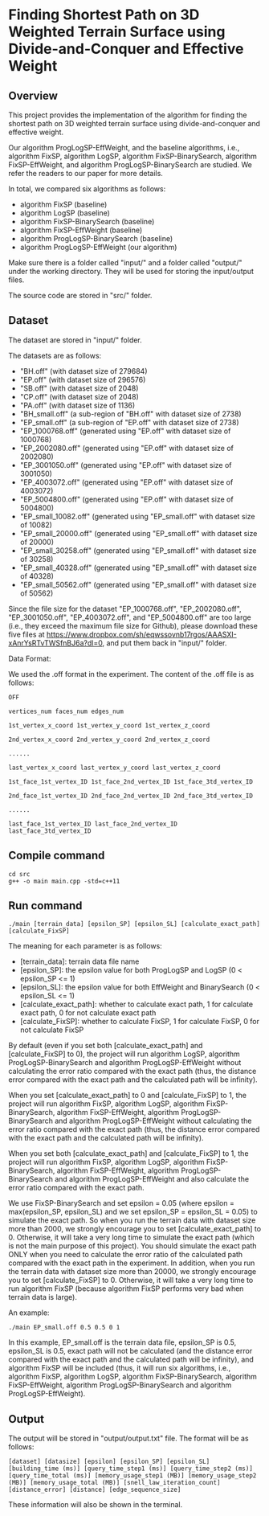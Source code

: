 # Finding Shortest Path on 3D Weighted Terrain Surface using Divide-and-Conquer and Effective Weight

## Overview

This project provides the implementation of the algorithm for finding the shortest path on 3D weighted terrain surface using divide-and-conquer and effective weight.

Our algorithm ProgLogSP-EffWeight, and the baseline algorithms, i.e., algorithm FixSP, algorithm LogSP, algorithm FixSP-BinarySearch, algorithm FixSP-EffWeight, and algorithm ProgLogSP-BinarySearch are studied. We refer the readers to our paper for more details.

In total, we compared six algorithms as follows:

- algorithm FixSP (baseline)
- algorithm LogSP (baseline)
- algorithm FixSP-BinarySearch (baseline)
- algorithm FixSP-EffWeight (baseline)
- algorithm ProgLogSP-BinarySearch (baseline)
- algorithm ProgLogSP-EffWeight (our algorithm)

Make sure there is a folder called "input/" and a folder called "output/" under the working directory. They will be used for storing the input/output files.

The source code are stored in "src/" folder.

## Dataset

The dataset are stored in "input/" folder.

The datasets are as follows:

- "BH.off" (with dataset size of 279684)
- "EP.off" (with dataset size of 296576)
- "SB.off" (with dataset size of 2048)
- "CP.off" (with dataset size of 2048)
- "PA.off" (with dataset size of 1136)
- "BH_small.off" (a sub-region of "BH.off" with dataset size of 2738)
- "EP_small.off" (a sub-region of "EP.off" with dataset size of 2738)
- "EP_1000768.off" (generated using "EP.off" with dataset size of 1000768)
- "EP_2002080.off" (generated using "EP.off" with dataset size of 2002080)
- "EP_3001050.off" (generated using "EP.off" with dataset size of 3001050)
- "EP_4003072.off" (generated using "EP.off" with dataset size of 4003072)
- "EP_5004800.off" (generated using "EP.off" with dataset size of 5004800)
- "EP_small_10082.off" (generated using "EP_small.off" with dataset size of 10082)
- "EP_small_20000.off" (generated using "EP_small.off" with dataset size of 20000)
- "EP_small_30258.off" (generated using "EP_small.off" with dataset size of 30258)
- "EP_small_40328.off" (generated using "EP_small.off" with dataset size of 40328)
- "EP_small_50562.off" (generated using "EP_small.off" with dataset size of 50562)

Since the file size for the dataset "EP_1000768.off", "EP_2002080.off", "EP_3001050.off", "EP_4003072.off", and "EP_5004800.off" are too large (i.e., they exceed the maximum file size for Github), please download these five files at https://www.dropbox.com/sh/eqwssovnb17rgos/AAASXI-xAnrYsRTvTWSfnBJ6a?dl=0, and put them back in "input/" folder.

Data Format:

We used the .off format in the experiment. The content of the .off file is as follows:

```
OFF

vertices_num faces_num edges_num

1st_vertex_x_coord 1st_vertex_y_coord 1st_vertex_z_coord

2nd_vertex_x_coord 2nd_vertex_y_coord 2nd_vertex_z_coord

......

last_vertex_x_coord last_vertex_y_coord last_vertex_z_coord

1st_face_1st_vertex_ID 1st_face_2nd_vertex_ID 1st_face_3td_vertex_ID

2nd_face_1st_vertex_ID 2nd_face_2nd_vertex_ID 2nd_face_3td_vertex_ID

......

last_face_1st_vertex_ID last_face_2nd_vertex_ID last_face_3td_vertex_ID
```

## Compile command

```
cd src
g++ -o main main.cpp -std=c++11
```

## Run command

```
./main [terrain_data] [epsilon_SP] [epsilon_SL] [calculate_exact_path] [calculate_FixSP]
```

The meaning for each parameter is as follows:

- [terrain_data]: terrain data file name
- [epsilon_SP]: the epsilon value for both ProgLogSP and LogSP (0 < epsilon_SP <= 1)
- [epsilon_SL]: the epsilon value for both EffWeight and BinarySearch (0 < epsilon_SL <= 1)
- [calculate_exact_path]: whether to calculate exact path, 1 for calculate exact path, 0 for not calculate exact path
- [calculate_FixSP]: whether to calculate FixSP, 1 for calculate FixSP, 0 for not calculate FixSP

By default (even if you set both [calculate_exact_path] and [calculate_FixSP] to 0), the project will run algorithm LogSP, algorithm ProgLogSP-BinarySearch and algorithm ProgLogSP-EffWeight without calculating the error ratio compared with the exact path (thus, the distance error compared with the exact path and the calculated path will be infinity).

When you set [calculate_exact_path] to 0 and [calculate_FixSP] to 1, the project will run algorithm FixSP, algorithm LogSP, algorithm FixSP-BinarySearch, algorithm FixSP-EffWeight, algorithm ProgLogSP-BinarySearch and algorithm ProgLogSP-EffWeight without calculating the error ratio compared with the exact path (thus, the distance error compared with the exact path and the calculated path will be infinity).

When you set both [calculate_exact_path] and [calculate_FixSP] to 1, the project will run algorithm FixSP, algorithm LogSP, algorithm FixSP-BinarySearch, algorithm FixSP-EffWeight, algorithm ProgLogSP-BinarySearch and algorithm ProgLogSP-EffWeight and also calculate the error ratio compared with the exact path.

We use FixSP-BinarySearch and set epsilon = 0.05 (where epsilon = max(epsilon_SP, epsilon_SL) and we set epsilon_SP = epsilon_SL = 0.05) to simulate the exact path. So when you run the terrain data with dataset size more than 2000, we strongly encourage you to set [calculate_exact_path] to 0. Otherwise, it will take a very long time to simulate the exact path (which is not the main purpose of this project). You should simulate the exact path ONLY when you need to calculate the error ratio of the calculated path compared with the exact path in the experiment. In addition, when you run the terrain data with dataset size more than 20000, we strongly encourage you to set [calculate_FixSP] to 0. Otherwise, it will take a very long time to run algorithm FixSP (because algorithm FixSP performs very bad when terrain data is large).

An example:

```
./main EP_small.off 0.5 0.5 0 1
```

In this example, EP_small.off is the terrain data file, epsilon_SP is 0.5, epsilon_SL is 0.5, exact path will not be calculated (and the distance error compared with the exact path and the calculated path will be infinity), and algorithm FixSP will be included (thus, it will run six algorithms, i.e., algorithm FixSP, algorithm LogSP, algorithm FixSP-BinarySearch, algorithm FixSP-EffWeight, algorithm ProgLogSP-BinarySearch and algorithm ProgLogSP-EffWeight).

## Output

The output will be stored in "output/output.txt" file. The format will be as follows:

```
[dataset] [datasize] [epsilon] [epsilon_SP] [epsilon_SL] [building_time (ms)] [query_time_step1 (ms)] [query_time_step2 (ms)] [query_time_total (ms)] [memory_usage_step1 (MB)] [memory_usage_step2 (MB)] [memory_usage_total (MB)] [snell_law_iteration_count] [distance_error] [distance] [edge_sequence_size]
```

These information will also be shown in the terminal. 

